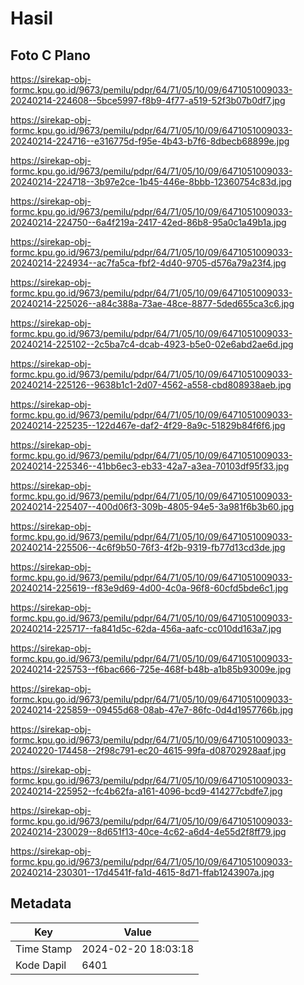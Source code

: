 # Hasil

## Foto C Plano

https://sirekap-obj-formc.kpu.go.id/9673/pemilu/pdpr/64/71/05/10/09/6471051009033-20240214-224608--5bce5997-f8b9-4f77-a519-52f3b07b0df7.jpg

https://sirekap-obj-formc.kpu.go.id/9673/pemilu/pdpr/64/71/05/10/09/6471051009033-20240214-224716--e316775d-f95e-4b43-b7f6-8dbecb68899e.jpg

https://sirekap-obj-formc.kpu.go.id/9673/pemilu/pdpr/64/71/05/10/09/6471051009033-20240214-224718--3b97e2ce-1b45-446e-8bbb-12360754c83d.jpg

https://sirekap-obj-formc.kpu.go.id/9673/pemilu/pdpr/64/71/05/10/09/6471051009033-20240214-224750--6a4f219a-2417-42ed-86b8-95a0c1a49b1a.jpg

https://sirekap-obj-formc.kpu.go.id/9673/pemilu/pdpr/64/71/05/10/09/6471051009033-20240214-224934--ac7fa5ca-fbf2-4d40-9705-d576a79a23f4.jpg

https://sirekap-obj-formc.kpu.go.id/9673/pemilu/pdpr/64/71/05/10/09/6471051009033-20240214-225026--a84c388a-73ae-48ce-8877-5ded655ca3c6.jpg

https://sirekap-obj-formc.kpu.go.id/9673/pemilu/pdpr/64/71/05/10/09/6471051009033-20240214-225102--2c5ba7c4-dcab-4923-b5e0-02e6abd2ae6d.jpg

https://sirekap-obj-formc.kpu.go.id/9673/pemilu/pdpr/64/71/05/10/09/6471051009033-20240214-225126--9638b1c1-2d07-4562-a558-cbd808938aeb.jpg

https://sirekap-obj-formc.kpu.go.id/9673/pemilu/pdpr/64/71/05/10/09/6471051009033-20240214-225235--122d467e-daf2-4f29-8a9c-51829b84f6f6.jpg

https://sirekap-obj-formc.kpu.go.id/9673/pemilu/pdpr/64/71/05/10/09/6471051009033-20240214-225346--41bb6ec3-eb33-42a7-a3ea-70103df95f33.jpg

https://sirekap-obj-formc.kpu.go.id/9673/pemilu/pdpr/64/71/05/10/09/6471051009033-20240214-225407--400d06f3-309b-4805-94e5-3a981f6b3b60.jpg

https://sirekap-obj-formc.kpu.go.id/9673/pemilu/pdpr/64/71/05/10/09/6471051009033-20240214-225506--4c6f9b50-76f3-4f2b-9319-fb77d13cd3de.jpg

https://sirekap-obj-formc.kpu.go.id/9673/pemilu/pdpr/64/71/05/10/09/6471051009033-20240214-225619--f83e9d69-4d00-4c0a-96f8-60cfd5bde6c1.jpg

https://sirekap-obj-formc.kpu.go.id/9673/pemilu/pdpr/64/71/05/10/09/6471051009033-20240214-225717--fa841d5c-62da-456a-aafc-cc010dd163a7.jpg

https://sirekap-obj-formc.kpu.go.id/9673/pemilu/pdpr/64/71/05/10/09/6471051009033-20240214-225753--f6bac666-725e-468f-b48b-a1b85b93009e.jpg

https://sirekap-obj-formc.kpu.go.id/9673/pemilu/pdpr/64/71/05/10/09/6471051009033-20240214-225859--09455d68-08ab-47e7-86fc-0d4d1957766b.jpg

https://sirekap-obj-formc.kpu.go.id/9673/pemilu/pdpr/64/71/05/10/09/6471051009033-20240220-174458--2f98c791-ec20-4615-99fa-d08702928aaf.jpg

https://sirekap-obj-formc.kpu.go.id/9673/pemilu/pdpr/64/71/05/10/09/6471051009033-20240214-225952--fc4b62fa-a161-4096-bcd9-414277cbdfe7.jpg

https://sirekap-obj-formc.kpu.go.id/9673/pemilu/pdpr/64/71/05/10/09/6471051009033-20240214-230029--8d651f13-40ce-4c62-a6d4-4e55d2f8ff79.jpg

https://sirekap-obj-formc.kpu.go.id/9673/pemilu/pdpr/64/71/05/10/09/6471051009033-20240214-230301--17d4541f-fa1d-4615-8d71-ffab1243907a.jpg


## Metadata

| Key        | Value               |
| ---------- | ------------------- |
| Time Stamp | 2024-02-20 18:03:18 |
| Kode Dapil | 6401                |



